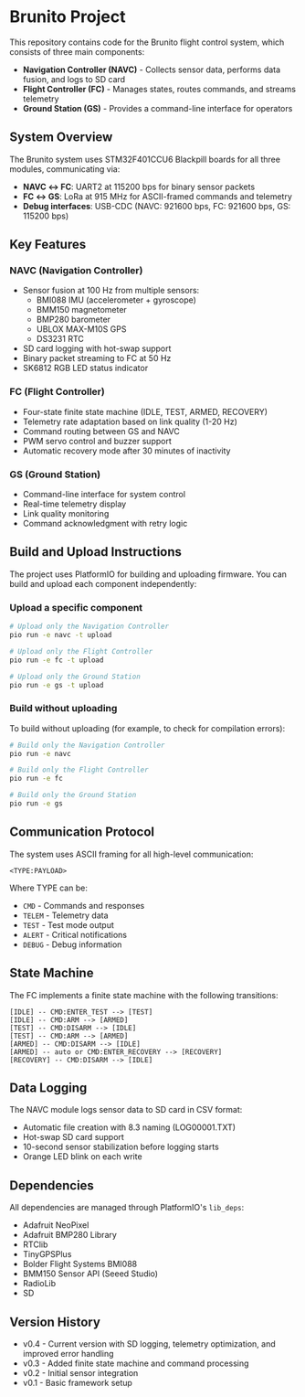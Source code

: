 # Brunito Project

This repository contains code for the Brunito flight control system, which consists of three main components:
- **Navigation Controller (NAVC)** - Collects sensor data, performs data fusion, and logs to SD card
- **Flight Controller (FC)** - Manages states, routes commands, and streams telemetry  
- **Ground Station (GS)** - Provides a command-line interface for operators

## System Overview

The Brunito system uses STM32F401CCU6 Blackpill boards for all three modules, communicating via:
- **NAVC ↔ FC**: UART2 at 115200 bps for binary sensor packets
- **FC ↔ GS**: LoRa at 915 MHz for ASCII-framed commands and telemetry
- **Debug interfaces**: USB-CDC (NAVC: 921600 bps, FC: 921600 bps, GS: 115200 bps)

## Key Features

### NAVC (Navigation Controller)
- Sensor fusion at 100 Hz from multiple sensors:
  - BMI088 IMU (accelerometer + gyroscope)
  - BMM150 magnetometer
  - BMP280 barometer
  - UBLOX MAX-M10S GPS
  - DS3231 RTC
- SD card logging with hot-swap support
- Binary packet streaming to FC at 50 Hz
- SK6812 RGB LED status indicator

### FC (Flight Controller)
- Four-state finite state machine (IDLE, TEST, ARMED, RECOVERY)
- Telemetry rate adaptation based on link quality (1-20 Hz)
- Command routing between GS and NAVC
- PWM servo control and buzzer support
- Automatic recovery mode after 30 minutes of inactivity

### GS (Ground Station)
- Command-line interface for system control
- Real-time telemetry display
- Link quality monitoring
- Command acknowledgment with retry logic

## Build and Upload Instructions

The project uses PlatformIO for building and uploading firmware. You can build and upload each component independently:

### Upload a specific component

```bash
# Upload only the Navigation Controller
pio run -e navc -t upload

# Upload only the Flight Controller  
pio run -e fc -t upload

# Upload only the Ground Station
pio run -e gs -t upload
```

### Build without uploading

To build without uploading (for example, to check for compilation errors):

```bash
# Build only the Navigation Controller
pio run -e navc

# Build only the Flight Controller
pio run -e fc  

# Build only the Ground Station
pio run -e gs
```

## Communication Protocol

The system uses ASCII framing for all high-level communication:

```
<TYPE:PAYLOAD>
```

Where TYPE can be:
- `CMD` - Commands and responses
- `TELEM` - Telemetry data
- `TEST` - Test mode output
- `ALERT` - Critical notifications
- `DEBUG` - Debug information

## State Machine

The FC implements a finite state machine with the following transitions:

```
[IDLE] -- CMD:ENTER_TEST --> [TEST]
[IDLE] -- CMD:ARM --> [ARMED]  
[TEST] -- CMD:DISARM --> [IDLE]
[TEST] -- CMD:ARM --> [ARMED]
[ARMED] -- CMD:DISARM --> [IDLE]
[ARMED] -- auto or CMD:ENTER_RECOVERY --> [RECOVERY]
[RECOVERY] -- CMD:DISARM --> [IDLE]
```

## Data Logging

The NAVC module logs sensor data to SD card in CSV format:
- Automatic file creation with 8.3 naming (LOG00001.TXT)
- Hot-swap SD card support
- 10-second sensor stabilization before logging starts
- Orange LED blink on each write

## Dependencies

All dependencies are managed through PlatformIO's `lib_deps`:
- Adafruit NeoPixel
- Adafruit BMP280 Library
- RTClib
- TinyGPSPlus
- Bolder Flight Systems BMI088
- BMM150 Sensor API (Seeed Studio)
- RadioLib
- SD

## Version History

- v0.4 - Current version with SD logging, telemetry optimization, and improved error handling
- v0.3 - Added finite state machine and command processing
- v0.2 - Initial sensor integration
- v0.1 - Basic framework setup